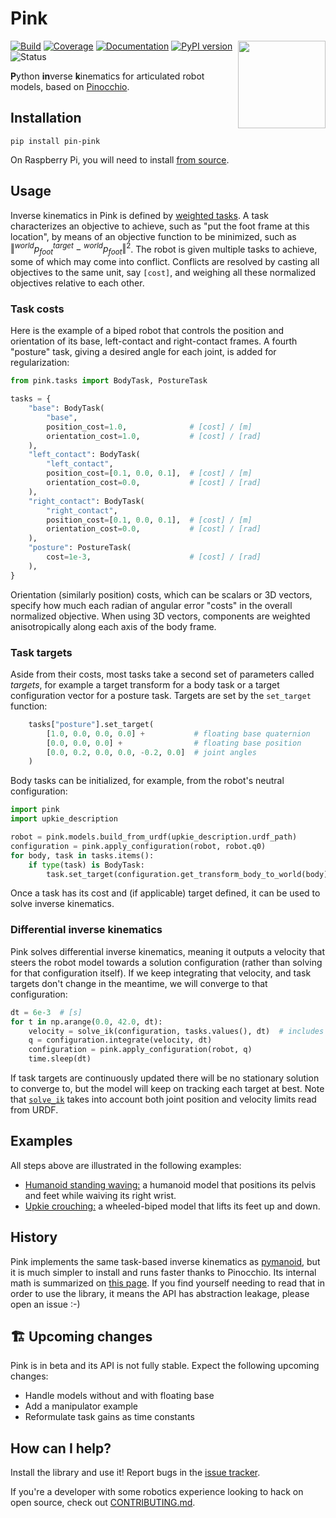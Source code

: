 # Pink

<img src="https://user-images.githubusercontent.com/1189580/172797197-9aa46561-cfaa-4046-bd60-f681d85b055d.png" align="right" height=140>

[![Build](https://img.shields.io/github/workflow/status/tasts-robots/pink/CI)](https://github.com/tasts-robots/pink/actions)
[![Coverage](https://coveralls.io/repos/github/tasts-robots/pink/badge.svg?branch=master)](https://coveralls.io/github/tasts-robots/pink?branch=master)
[![Documentation](https://img.shields.io/badge/docs-online-brightgreen?logo=read-the-docs&style=flat)](https://tasts-robots.org/doc/pink/)
[![PyPI version](https://img.shields.io/pypi/v/pin-pink)](https://pypi.org/project/pin-pink/)
![Status](https://img.shields.io/pypi/status/pin-pink)

**P**ython **in**verse **k**inematics for articulated robot models, based on [Pinocchio](https://github.com/stack-of-tasks/pinocchio).

## Installation

```console
pip install pin-pink
```

On Raspberry Pi, you will need to install [from source](https://tasts-robots.org/doc/pink/installation.html#from-source).

## Usage

Inverse kinematics in Pink is defined by [weighted tasks](https://scaron.info/robot-locomotion/inverse-kinematics.html). A task characterizes an objective to achieve, such as "put the foot frame at this location", by means of an objective function to be minimized, such as $\Vert {}^{world}p_{foot}^{target} - {}^{world}p_{foot} \Vert^2$. The robot is given multiple tasks to achieve, some of which may come into conflict. Conflicts are resolved by casting all objectives to the same unit, say ``[cost]``, and weighing all these normalized objectives relative to each other.

### Task costs

Here is the example of a biped robot that controls the position and orientation of its base, left-contact and right-contact frames. A fourth "posture" task, giving a desired angle for each joint, is added for regularization:

```python
from pink.tasks import BodyTask, PostureTask

tasks = {
    "base": BodyTask(
        "base",
        position_cost=1.0,              # [cost] / [m]
        orientation_cost=1.0,           # [cost] / [rad]
    ),
    "left_contact": BodyTask(
        "left_contact",
        position_cost=[0.1, 0.0, 0.1],  # [cost] / [m]
        orientation_cost=0.0,           # [cost] / [rad]
    ),
    "right_contact": BodyTask(
        "right_contact",
        position_cost=[0.1, 0.0, 0.1],  # [cost] / [m]
        orientation_cost=0.0,           # [cost] / [rad]
    ),
    "posture": PostureTask(
        cost=1e-3,                      # [cost] / [rad]
    ),
}
```

Orientation (similarly position) costs, which can be scalars or 3D vectors, specify how much each radian of angular error "costs" in the overall normalized objective. When using 3D vectors, components are weighted anisotropically along each axis of the body frame.

### Task targets

Aside from their costs, most tasks take a second set of parameters called *targets*, for example a target transform for a body task or a target configuration vector for a posture task. Targets are set by the `set_target` function:

```python
    tasks["posture"].set_target(
        [1.0, 0.0, 0.0, 0.0] +           # floating base quaternion
        [0.0, 0.0, 0.0] +                # floating base position
        [0.0, 0.2, 0.0, 0.0, -0.2, 0.0]  # joint angles
    )
```

Body tasks can be initialized, for example, from the robot's neutral configuration:

```python
import pink
import upkie_description

robot = pink.models.build_from_urdf(upkie_description.urdf_path)
configuration = pink.apply_configuration(robot, robot.q0)
for body, task in tasks.items():
    if type(task) is BodyTask:
        task.set_target(configuration.get_transform_body_to_world(body))
```

Once a task has its cost and (if applicable) target defined, it can be used to solve inverse kinematics.

### Differential inverse kinematics

Pink solves differential inverse kinematics, meaning it outputs a velocity that steers the robot model towards a solution configuration (rather than solving for that configuration itself). If we keep integrating that velocity, and task targets don't change in the meantime, we will converge to that configuration:

```python
dt = 6e-3  # [s]
for t in np.arange(0.0, 42.0, dt):
    velocity = solve_ik(configuration, tasks.values(), dt)  # includes joint limits
    q = configuration.integrate(velocity, dt)
    configuration = pink.apply_configuration(robot, q)
    time.sleep(dt)
```

If task targets are continuously updated there will be no stationary solution to converge to, but the model will keep on tracking each target at best. Note that [`solve_ik`](https://scaron.info/doc/pink/inverse-kinematics.html#pink.solve_ik.solve_ik) takes into account both joint position and velocity limits read from URDF.

## Examples

All steps above are illustrated in the following examples:

- [Humanoid standing waving:](examples/humanoid_standing_waving.py) a humanoid model that positions its pelvis and feet while waiving its right wrist.
- [Upkie crouching:](examples/upkie_crouching.py) a wheeled-biped model that lifts its feet up and down.

## History

Pink implements the same task-based inverse kinematics as [pymanoid](https://github.com/stephane-caron/pymanoid), but it is much simpler to install and runs faster thanks to Pinocchio. Its internal math is summarized on [this page](https://scaron.info/robot-locomotion/inverse-kinematics.html). If you find yourself needing to read that in order to use the library, it means the API has abstraction leakage, please open an issue :-)

## 🏗️ Upcoming changes

Pink is in beta and its API is not fully stable. Expect the following upcoming changes:

- Handle models without and with floating base
- Add a manipulator example
- Reformulate task gains as time constants

## How can I help?

Install the library and use it! Report bugs in the [issue tracker](https://github.com/tasts-robots/pink/issues).

If you're a developer with some robotics experience looking to hack on open source, check out [CONTRIBUTING.md](CONTRIBUTING.md).
